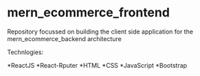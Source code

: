 # mern_ecommerce_frontend
Repository focussed on building the client side application for the mern_ecommerce_backend architecture

Technlogies:

*ReactJS
*React-Rputer
*HTML
*CSS
*JavaScript
*Bootstrap

